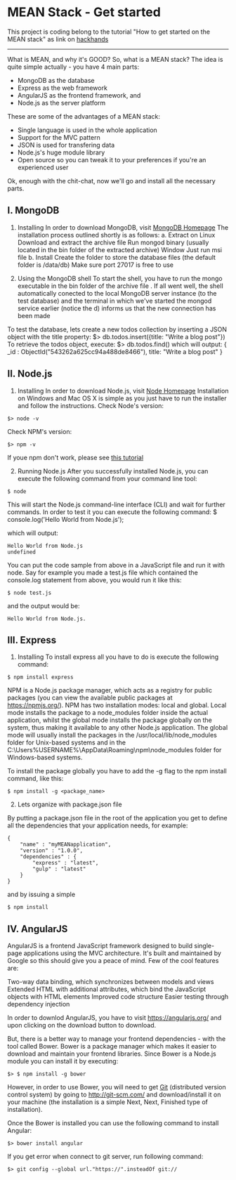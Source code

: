 # MEAN Stack - Get started

This project is coding belong to the tutorial "How to get started on the MEAN stack" as link on [hackhands](https://hackhands.com/how-to-get-started-on-the-mean-stack/)

---------------------------------

What is MEAN, and why it's GOOD?
So, what is a MEAN stack? The idea is quite simple actually - you have 4 main parts:

* MongoDB as the database
* Express as the web framework
* AngularJS as the frontend framework, and
* Node.js as the server platform

These are some of the advantages of a MEAN stack:

* Single language is used in the whole application
* Support for the MVC pattern
* JSON is used for transfering data
* Node.js's huge module library
* Open source so you can tweak it to your preferences if you're an experienced user

Ok, enough with the chit-chat, now we'll go and install all the necessary parts.

## I. MongoDB
1. Installing
In order to download MongoDB, visit [MongoDB Homepage](http://mongodb.org/downloads)
The installation process outlined shortly is as follows:
a. Extract on Linux
Download and extract the archive file
Run mongod binary (usually located in the bin folder of the extracted archive)
Window
Just run msi file
b. Install
Create the folder to store the database files (the default folder is /data/db)
Make sure port 27017 is free to use

2. Using the MongoDB shell
To start the shell, you have to run the mongo executable in the bin folder of the archive file
. If all went well, the shell automatically conected to the local MongoDB server instance (to the test database) and the terminal in which we've started the mongod service earlier (notice the d) informs us that the new connection has been made

To test the database, lets create a new todos collection by inserting a JSON object with the title property:
$> db.todos.insert({title: "Write a blog post"})
To retrieve the todos object, execute:
$> db.todos.find()
which will output:
{ _id : ObjectId("543262a625cc94a488de8466"), title: "Write a blog post" }

## II. Node.js
1. Installing
In order to download Node.js, visit [Node Homepage](http://nodejs.org/download/)
Installation on Windows and Mac OS X is simple as you just have to run the installer and follow the instructions.
Check Node's version:
```
$> node -v
```
Check NPM's version:
```
$> npm -v
```
If youe npm don't work, please see [this tutorial](http://blog.teamtreehouse.com/install-node-js-npm-windows)

2. Running Node.js
After you successfully installed Node.js, you can execute the following command from your command line tool:
```
$ node
```
This will start the Node.js command-line interface (CLI) and wait for further commands. In order to test it you can execute the following command:
$ console.log('Hello World from Node.js');

which will output:
```
Hello World from Node.js
undefined
```

You can put the code sample from above in a JavaScript file and run it with node. Say for example you made a test.js file which contained the console.log statement from above, you would run it like this:
```
$ node test.js
```

and the output would be:
```
Hello World from Node.js.
```

## III.  Express
1. Installing
To install express all you have to do is execute the following command:
```
$ npm install express
```

NPM is a Node.js package manager, which acts as a registry for public packages (you can view the available public packages at https://npmjs.org/). NPM has two installation modes: local and global. Local mode installs the package to a node_modules folder inside the actual application, whilst the global mode installs the package globally on the system, thus making it available to any other Node.js application. The global mode will usually install the packages in the /usr/local/lib/node_modules folder for Unix-based systems and in the C:\Users\%USERNAME%\AppData\Roaming\npm\node_modules folder for Windows-based systems.

To install the package globally you have to add the -g flag to the npm install command, like this:
```
$ npm install -g <package_name>
```
2. Lets organize with package.json file

By putting a package.json file in the root of the application you get to define all the dependencies that your application needs, for example:
```
{
    "name" : "myMEANapplication",
    "version" : "1.0.0",
    "dependencies" : {
        "express" : "latest",
        "gulp" : "latest"
    }
}
```
and by issuing a simple
```
$ npm install
```

## IV.  AngularJS
AngularJS is a frontend JavaScript framework designed to build single-page applications using the MVC architecture. It's built and maintained by Google so this should give you a peace of mind. Few of the cool features are:

Two-way data binding, which synchronizes between models and views
Extended HTML with additional attributes, which bind the JavaScript objects with HTML elements
Improved code structure
Easier testing through dependency injection

In order to downlod AngularJS, you have to visit https://angularjs.org/ and upon clicking on the download button to download.

But, there is a better way to manage your frontend dependencies - with the tool called Bower. Bower is a package manager which makes it easier to download and maintain your frontend libraries. Since Bower is a Node.js module you can install it by executing: 
```
$> $ npm install -g bower
```

However, in order to use Bower, you will need to get [Git](http://en.wikipedia.org/wiki/Git(software)) (distributed version control system) by going to http://git-scm.com/ and download/install it on your machine (the installation is a simple Next, Next, Finished type of installation).

Once the Bower is installed you can use the following command to install Angular:
```
$> bower install angular
```

If you get error when connect to git server, run following command: 
```
$> git config --global url."https://".insteadOf git://
```